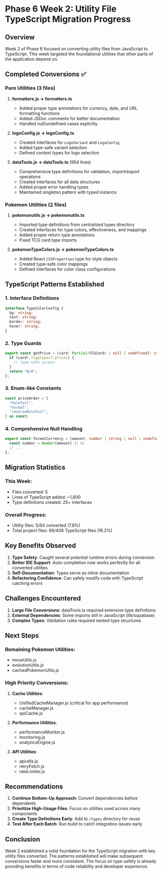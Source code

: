 # Phase 6 Week 2: Utility File TypeScript Migration Progress

## Overview
Week 2 of Phase 6 focused on converting utility files from JavaScript to TypeScript. This week targeted the foundational utilities that other parts of the application depend on.

## Completed Conversions ✅

### Pure Utilities (3 files)
1. **formatters.js → formatters.ts**
   - Added proper type annotations for currency, date, and URL formatting functions
   - Added JSDoc comments for better documentation
   - Handled null/undefined cases explicitly

2. **logoConfig.js → logoConfig.ts**
   - Created interfaces for `LogoVariant` and `LogoConfig`
   - Added type-safe variant selection
   - Defined context types for logo selection

3. **dataTools.js → dataTools.ts** (954 lines)
   - Comprehensive type definitions for validation, import/export operations
   - Created interfaces for all data structures
   - Added proper error handling types
   - Maintained singleton pattern with typed instance

### Pokemon Utilities (2 files)
1. **pokemonutils.js → pokemonutils.ts**
   - Imported type definitions from centralized types directory
   - Created interfaces for type colors, effectiveness, and mappings
   - Added proper return type annotations
   - Fixed TCG card type imports

2. **pokemonTypeColors.js → pokemonTypeColors.ts**
   - Added React `CSSProperties` type for style objects
   - Created type-safe color mappings
   - Defined interfaces for color class configurations

## TypeScript Patterns Established

### 1. Interface Definitions
```typescript
interface TypeColorConfig {
  bg: string;
  text: string;
  border: string;
  hover: string;
}
```

### 2. Type Guards
```typescript
export const getPrice = (card: Partial<TCGCard> | null | undefined): string => {
  if (card?.tcgplayer?.prices) {
    // Type-safe access
  }
  return "N/A";
};
```

### 3. Enum-like Constants
```typescript
const priceOrder = [
  "holofoil",
  "normal",
  "reverseHolofoil",
] as const;
```

### 4. Comprehensive Null Handling
```typescript
export const formatCurrency = (amount: number | string | null | undefined): string => {
  const number = Number(amount) || 0;
  // ...
};
```

## Migration Statistics

### This Week:
- Files converted: 5
- Lines of TypeScript added: ~1,600
- Type definitions created: 25+ interfaces

### Overall Progress:
- Utility files: 5/64 converted (7.8%)
- Total project files: 66/408 TypeScript files (16.2%)

## Key Benefits Observed

1. **Type Safety**: Caught several potential runtime errors during conversion
2. **Better IDE Support**: Auto-completion now works perfectly for all converted utilities
3. **Self-Documentation**: Types serve as inline documentation
4. **Refactoring Confidence**: Can safely modify code with TypeScript catching errors

## Challenges Encountered

1. **Large File Conversions**: dataTools.ts required extensive type definitions
2. **External Dependencies**: Some imports still in JavaScript (lib/supabase)
3. **Complex Types**: Validation rules required nested type structures

## Next Steps

### Remaining Pokemon Utilities:
- moveUtils.js
- evolutionUtils.js
- cachedPokemonUtils.js

### High Priority Conversions:
1. **Cache Utilities**:
   - UnifiedCacheManager.js (critical for app performance)
   - cacheManager.js
   - apiCache.js

2. **Performance Utilities**:
   - performanceMonitor.js
   - monitoring.js
   - analyticsEngine.js

3. **API Utilities**:
   - apiutils.js
   - retryFetch.js
   - rateLimiter.js

## Recommendations

1. **Continue Bottom-Up Approach**: Convert dependencies before dependents
2. **Prioritize High-Usage Files**: Focus on utilities used across many components
3. **Create Type Definitions Early**: Add to `/types` directory for reuse
4. **Test After Each Batch**: Run build to catch integration issues early

## Conclusion

Week 2 established a solid foundation for the TypeScript migration with key utility files converted. The patterns established will make subsequent conversions faster and more consistent. The focus on type safety is already providing benefits in terms of code reliability and developer experience.